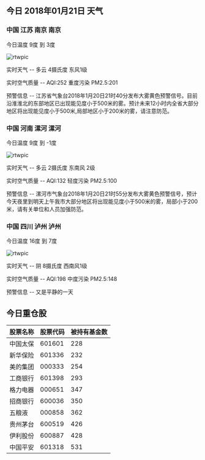 ## 今日 2018年01月21日 天气
### 中国 江苏 南京 南京

今日温度 9度 到 3度

![rtwpic](http://app1.showapi.com/weather/icon/night/01.png)

实时天气 -- 多云 4摄氏度 东风1级

实时空气质量 -- AQI:252 重度污染 PM2.5:201

预警信息 -- 江苏省气象台2018年1月20日21时40分发布大雾黄色预警信号。目前沿淮淮北的东部地区已出现能见度小于500米的雾。预计未来12小时内全省大部分地区将出现能见度小于500米,局部地区小于200米的雾，请注意防范。
    
### 中国 河南 漯河 漯河

今日温度 9度 到 -1度

![rtwpic](http://app1.showapi.com/weather/icon/night/01.png)

实时天气 -- 多云 2摄氏度 东南风 2级

实时空气质量 -- AQI:132 轻度污染 PM2.5:100

预警信息 -- 漯河市气象台2018年1月20日21时55分发布大雾黄色预警信号，预计今天夜里到明天上午我市大部分地区将出现能见度小于500米的雾，局部小于200米，请有关单位和人员加强防范。
    
### 中国 四川 泸州 泸州

今日温度 16度 到 7度

![rtwpic](http://app1.showapi.com/weather/icon/night/02.png)

实时天气 -- 阴 8摄氏度 西南风1级

实时空气质量 -- AQI:198 中度污染 PM2.5:148

预警信息 -- 又是平静的一天
    
## 今日重仓股 

|股票名称|股票代码|被持有基金数|
|---|---|---|
|中国太保|601601|228|
|新华保险|601336|232|
|美的集团|000333|254|
|工商银行|601398|293|
|格力电器|000651|347|
|招商银行|600036|350|
|五粮液|000858|362|
|贵州茅台|600519|426|
|伊利股份|600887|428|
|中国平安|601318|531|
